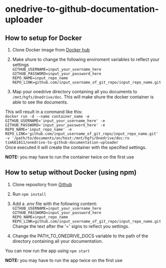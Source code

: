 # onedrive-to-github-documentation-uploader


## How to setup for Docker
1. Clone Docker image from [Docker hub](https://hub.docker.com/r/tim661811/onedrive-to-github-documentation-uploader)

2. Make shure to change the following enviroment variables to reflect your settings<br/>
`GITHUB_USERNAME=input_your_username_here`<br/>
`GITHUB_PASSWORD=input_your_password_here`<br/>
`REPO_NAME=input_repo_name`<br/>
`REPO_LINK=github.com/input_username_of_git_repo/input_repo_name.git`

3. Map your onedrive directory containing all you documents to `/mnt/hgfs/Onedrive/doc`. This will make shure the docker container is able to see the documents.

This will result in a command like this:<br/>
`docker run -d --name container_name -e GITHUB_USERNAME='input_your_username_here' -e GITHUB_PASSWORD='input_your_password_here' -e REPO_NAME='input_repo_name' -e REPO_LINK='github.com/input_username_of_git_repo/input_repo_name.git' -v '/path/to/documents/on/host:/mnt/hgfs/Onedrive/doc:ro tim661811/onedrive-to-github-documentation-uploader` <br/>
Once executed it will create the container with the specified settings.

__NOTE:__ you may have to run the container twice on the first use

## How to setup without Docker (using npm)
1. Clone repository from [Github](https://github.com/tim661811/onedrive-to-github-documentation-uploader)

2. Run `npm install`

3. Add a _.env_ file with the following content: <br />
`GITHUB_USERNAME=input_your_username_here`<br/>
`GITHUB_PASSWORD=input_your_password_here`<br/>
`REPO_NAME=input_repo_name`<br/>
`REPO_LINK=github.com/input_username_of_git_repo/input_repo_name.git`<br/>
Change the text after the '=' signs to reflect you settings.

4. Change the PATH_TO_ONEDRIVE_DOCS variable to the path of the directory containing all your documentation.

You can now run the app using `npm start`

__NOTE:__ you may have to run the app twice on the first use
